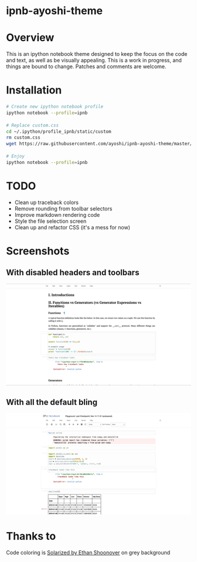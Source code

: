 ipnb-ayoshi-theme
=================

# Overview

This is an ipython notebook theme designed to keep the focus on the code and text, as well as be visually appealing. This is a work in progress, and things are bound to change. Patches and comments are welcome.

# Installation

```sh
# Create new ipython notebook profile
ipython notebook --profile=ipnb

# Replace custom.css
cd ~/.ipython/profile_ipnb/static/custom
rm custom.css
wget https://raw.githubusercontent.com/ayoshi/ipnb-ayoshi-theme/master/custom.css

# Enjoy
ipython notebook --profile=ipnb
```

# TODO
- Clean up traceback colors
- Remove rounding from toolbar selectors
- Improve markdown rendering code
- Style the file selection screen
- Clean up and refactor CSS (it's a mess for now)

# Screenshots

## With disabled headers and toolbars
![Alt text](/screenshots/3.png?raw=true "Screenshot 1")

## With all the default bling
![Alt text](/screenshots/2.png?raw=true "Screenshot 1")


# Thanks to
Code coloring is [Solarized by Ethan Shoonover](http://ethanschoonover.com/solarized) on grey background
